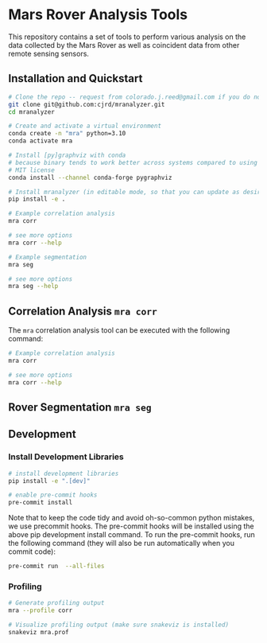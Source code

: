 # Mars Rover Analysis Tools
This repository contains a set of tools to perform various analysis on the data collected by the Mars Rover as well as coincident data from other remote sensing sensors.


## Installation and Quickstart

```bash
# Clone the repo -- request from colorado.j.reed@gmail.com if you do not have permission
git clone git@github.com:cjrd/mranalyzer.git
cd mranalyzer

# Create and activate a virtual environment
conda create -n "mra" python=3.10
conda activate mra

# Install [py]graphviz with conda
# because binary tends to work better across systems compared to using pip
# MIT license
conda install --channel conda-forge pygraphviz

# Install mranalyzer (in editable mode, so that you can update as desired)
pip install -e .

# Example correlation analysis
mra corr

# see more options
mra corr --help

# Example segmentation
mra seg

# see more options
mra seg --help
```

## Correlation Analysis `mra corr`
The `mra` correlation analysis tool can be executed with the following command:

```bash
# Example correlation analysis
mra corr

# see more options
mra corr --help
```


## Rover Segmentation `mra seg`



## Development

### Install Development Libraries
```bash
# install development libraries
pip install -e ".[dev]"

# enable pre-commit hooks
pre-commit install
```

Note that to keep the code tidy and avoid oh-so-common python mistakes, we use precommit hooks. The pre-commit hooks will be installed using the above pip development install command. To run the pre-commit hooks, run the following command (they will also be run automatically when you commit code):
```bash
pre-commit run  --all-files
```

### Profiling
```bash
# Generate profiling output
mra --profile corr

# Visualize profiling output (make sure snakeviz is installed)
snakeviz mra.prof
```